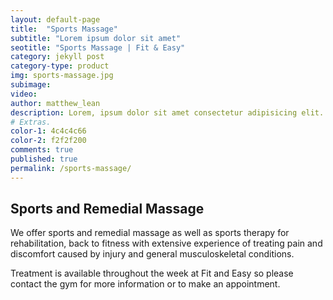 ```yaml
---
layout: default-page
title:  "Sports Massage"
subtitle: "Lorem ipsum dolor sit amet"
seotitle: "Sports Massage | Fit & Easy"
category: jekyll post 
category-type: product
img: sports-massage.jpg
subimage: 
video: 
author: matthew_lean
description: Lorem, ipsum dolor sit amet consectetur adipisicing elit. Quaerat tempora sint magnam! Ex, tempore! Soluta voluptas obcaecati id praesentium, amet excepturi repellendus enim qui voluptatum minus nihil adipisci aliquid corrupti.
# Extras.
color-1: 4c4c4c66
color-2: f2f2f200
comments: true
published: true
permalink: /sports-massage/
---
```


## Sports and Remedial Massage

We offer sports and remedial massage as well as sports therapy for rehabilitation, back to fitness with extensive experience of treating pain and discomfort caused by injury and general musculoskeletal conditions.

Treatment is available throughout the week at Fit and Easy so please contact the gym for more information or to make an appointment.


